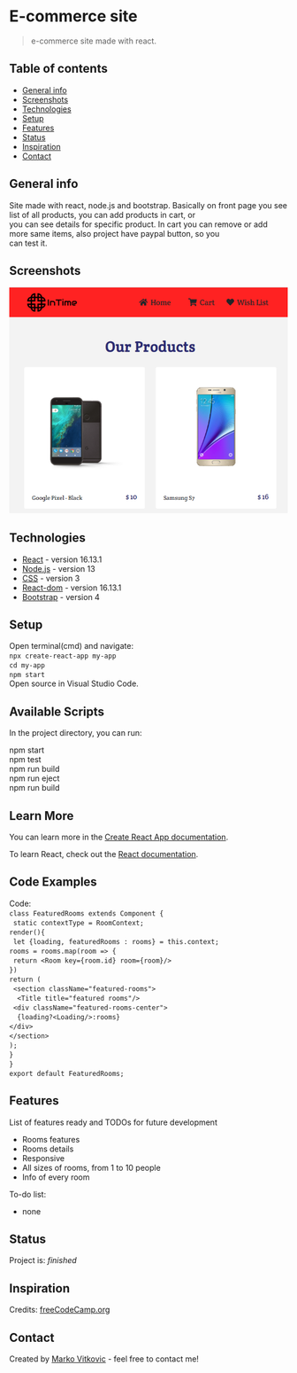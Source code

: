 # E-commerce site
> e-commerce site made with react. 

## Table of contents
* [General info](#general-info)
* [Screenshots](#screenshots)
* [Technologies](#technologies)
* [Setup](#setup)
* [Features](#features)
* [Status](#status)
* [Inspiration](#inspiration)
* [Contact](#contact)

## General info
Site made with react, node.js and bootstrap. Basically on front page you see list of all products, you can add products in cart, or </br>
you can see details for specific product. In cart you can remove or add more same items, also project have paypal button, so you </br>
can test it.

## Screenshots
![](https://github.com/MarkoVitkovic/react-store/blob/master/store.png)

## Technologies
* [React](https://reactjs.org/docs/getting-started.html) - version 16.13.1
* [Node.js](https://nodejs.org/en/docs/) - version 13
* [CSS](https://devdocs.io/css/) - version 3
* [React-dom](https://github.com/facebook/react) - version 16.13.1
* [Bootstrap](https://getbootstrap.com/docs/4.4/getting-started/introduction/) - version 4

## Setup
Open terminal(cmd) and navigate:</br>
`npx create-react-app my-app`</br>
`cd my-app`</br>
`npm start`</br>
Open source in Visual Studio Code.

## Available Scripts

In the project directory, you can run:

npm start</br>
npm test</br>
npm run build</br>
npm run eject</br>
npm run build

## Learn More

You can learn more in the [Create React App documentation](https://facebook.github.io/create-react-app/docs/getting-started).

To learn React, check out the [React documentation](https://reactjs.org/).

## Code Examples
Code:</br>
`class FeaturedRooms extends Component {`</br>
 ` static contextType = RoomContext;`</br>
`render(){`</br>
 ` let {loading, featuredRooms : rooms} = this.context;`</br>
 `rooms = rooms.map(room => {`</br>
  ` return <Room key={room.id} room={room}/>`</br>
 `})`</br>
  `return (`</br>
   ` <section className="featured-rooms">`</br>
    `  <Title title="featured rooms"/>`</br>
     ` <div className="featured-rooms-center">`</br>
      `  {loading?<Loading/>:rooms}`</br>
      `</div>`</br>
     `</section>`</br>
  `);`</br>
`}`</br>
`}`</br>
`export default FeaturedRooms;`</br>

## Features
List of features ready and TODOs for future development
* Rooms features
* Rooms details
* Responsive
* All sizes of rooms, from 1 to 10 people
* Info of every room

To-do list:
* none

## Status
Project is: _finished_

## Inspiration
Credits: [freeCodeCamp.org](https://www.youtube.com/channel/UC8butISFwT-Wl7EV0hUK0BQ)

## Contact
Created by [Marko Vitkovic](https://github.com/MarkoVitkovic) - feel free to contact me!
